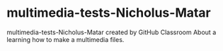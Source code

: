 # multimedia-tests-Nicholus-Matar
multimedia-tests-Nicholus-Matar created by GitHub Classroom
About a learning how to make a multimedia files.

